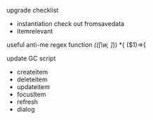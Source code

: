 upgrade checklist

- instantiation     check out fromsavedata
- itemrelevant      

useful anti-me regex 
function *\(([\w, ]*)\) *\{
($1)=>{

update GC script

- createitem
- deleteitem
- updateitem
- focusItem
- refresh
- dialog